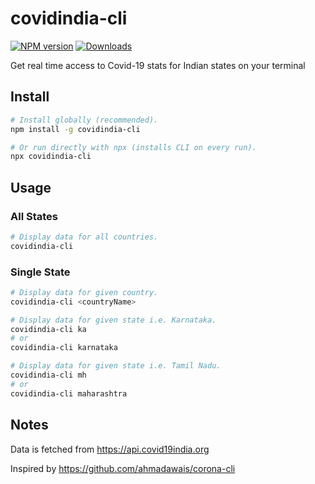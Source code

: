 # covidindia-cli
[![NPM version][npm-image]][npm-url]
[![Downloads][download-image]][npm-url]

Get real time access to Covid-19 stats for Indian states on your terminal

## Install

```sh
# Install globally (recommended).
npm install -g covidindia-cli

# Or run directly with npx (installs CLI on every run).
npx covidindia-cli
```

## Usage

### All States

```sh
# Display data for all countries.
covidindia-cli
```

### Single State

```sh
# Display data for given country.
covidindia-cli <countryName>

# Display data for given state i.e. Karnataka.
covidindia-cli ka
# or
covidindia-cli karnataka

# Display data for given state i.e. Tamil Nadu.
covidindia-cli mh
# or
covidindia-cli maharashtra
```

## Notes

Data is fetched from https://api.covid19india.org

Inspired by https://github.com/ahmadawais/corona-cli

[npm-url]: https://www.npmjs.com/package/covidindia-cli
[npm-image]: https://img.shields.io/npm/v/covidindia-cli.svg
[download-image]: https://img.shields.io/npm/dt/covidindia-cli